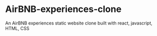 # AirBNB-experiences-clone
An AirBNB experiences static website clone built with react, javascript, HTML, CSS
